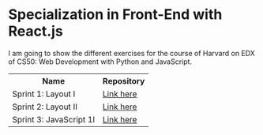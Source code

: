 # Specialization in Front-End with React.js
I am going to show the different exercises for the course of Harvard on EDX of CS50: Web Development with Python and JavaScript.

<table>
  <tr>
    <th>Name</th>
    <th>Repository</th>
  </tr>
  <tr>
    <td>Sprint 1: Layout I</td>
    <td><a href="https://github.com/Nil-Andreu/sprint1">Link here</a></td>
  </tr>
  <tr>
    <td>Sprint 2: Layout II</td>
    <td><a href="https://github.com/Nil-Andreu/ba-sprint2">Link here</a></td>
  </tr>
  <tr>
    <td>Sprint 3: JavaScript 1I</td>
    <td><a href="https://github.com/Nil-Andreu/ba-sprint3">Link here</a></td>
  </tr>
</table>
